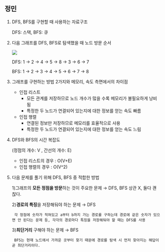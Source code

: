 ## 정민

1. DFS, BFS를 구현할 때 사용하는 자료구조
    
    DFS: 스택, BFS: 큐
    
2. 다음 그래프를 DFS, BFS로 탐색했을 때 노드 방문 순서

    <img src="https://s3.us-west-2.amazonaws.com/secure.notion-static.com/6839039c-c760-4f97-a53e-c8c53462396d/Untitled.png?X-Amz-Algorithm=AWS4-HMAC-SHA256&X-Amz-Content-Sha256=UNSIGNED-PAYLOAD&X-Amz-Credential=AKIAT73L2G45EIPT3X45%2F20220210%2Fus-west-2%2Fs3%2Faws4_request&X-Amz-Date=20220210T091320Z&X-Amz-Expires=86400&X-Amz-Signature=94f59b36f999a992fa33c82539d785634c4cd46ed3030c9f0a0b3d13d578c5cb&X-Amz-SignedHeaders=host&response-content-disposition=filename%20%3D%22Untitled.png%22&x-id=GetObject"/>

    DFS: 1 → 2 → 4 → 5 → 8 → 3 → 6 → 7

    BFS: 1 → 2 → 3 → 4 → 5 → 6 → 7 → 8

3. 그래프를 구현하는 방법 2가지와 메모리, 속도 측면에서의 차이점

    - 인접 리스트
        - 모든 관계를 저장하므로 노드 개수가 많을 수록 메모리가 불필요하게 낭비됨
        - 특정한 두 노드가 연결되어 있는지에 대한 정보를 얻는 속도 빠름
    - 인접 행렬
        - 연결된 정보만 저장하므로 메모리를 효율적으로 사용
        - 특정한 두 노드가 연결되어 있는지에 대한 정보를 얻는 속도 느림

4. DFS와 BFS의 시간 복잡도 

    (정점의 개수: V , 간선의 개수: E)

    - 인접 리스트의 경우 : O(V+E)
    - 인접 행렬의 경우 :  O(V^2)

5. 다음 문제를 풀기 위해 DFS, BFS 중 적합한 방법
    
    1)그래프의 **모든 정점을 방문**하는 것이 주요한 문제 → DFS, BFS 상관 X, 둘다 괜찮다.

    2)**경로의 특징**을 저장해둬야 하는 문제 → DFS

        각 정점에 숫자가 적혀있고 a부터 b까지 가는 경로를 구하는데 경로에 같은 숫자가 있으면 안 된다는 문제 등, 각각의 경로마다 특징을 저장해둬야 할 때는 DFS를 사용

    3)**최단거리** 구해야 하는 문제 → BFS 

        BFS는 현재 노드에서 가까운 곳부터 찾기 때문에 경로를 탐색 시 먼저 찾아지는 해답이 곧 최단거리이다.
